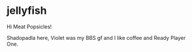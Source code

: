 # jellyfish

Hi Meat Popsicles!

Shadopadla here, Violet was my BBS gf and I like coffee and Ready Player One.
